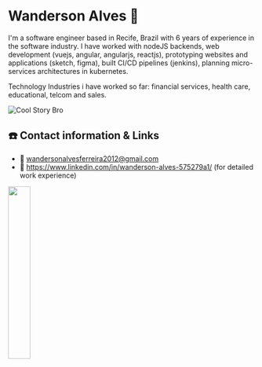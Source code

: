 # Wanderson Alves :rocket:

I'm a software engineer based in Recife, Brazil with 6 years of experience in the software industry. I have worked with nodeJS backends, web development (vuejs, angular, angularjs, reactjs), prototyping websites and applications (sketch, figma), built CI/CD pipelines (jenkins), planning micro-services architectures in kubernetes. 

Technology Industries i have worked so far: financial services, health care, educational, telcom and sales.

![Cool Story Bro](https://media.giphy.com/media/cS1261gKgUDe0/source.gif)

## :phone: Contact information & Links

- :email: wandersonalvesferreira2012@gmail.com
- :link: https://www.linkedin.com/in/wanderson-alves-575279a1/ (for detailed work experience)

<img src="https://media.giphy.com/media/xTiTncUiSDSGeTGkbC/source.gif" width="30%" height="30%" />
